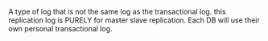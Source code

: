 
A type of log that is not the same log as the transactional log. this replication log is PURELY for master slave replication. Each DB will use their own personal transactional log.
